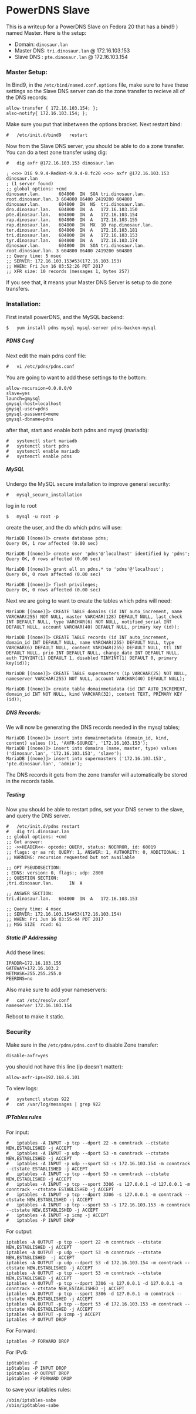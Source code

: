 # PowerDNS Slave

This is a writeup for a PowerDNS Slave on Fedora 20 that has a bind9 ) named Master. Here is the setup:

*	Domain:	`dinosaur.lan`
*	Master DNS:	`tri.dinosaur.lan` @ 172.16.103.153
*	Slave DNS	:	`pte.dinosaur.lan` @ 172.16.103.154

### Master Setup:

In Bind9, in the `/etc/bind/named.conf.options` file, make sure to have these settings so the Slave DNS server can do the zone transfer to recieve all of the DNS records:
```
allow-transfer { 172.16.103.154; };
also-notify{ 172.16.103.154; };
```

Make sure you put that inbetween the options bracket. Next restart bind:
```
#	/etc/init.d/bind9	restart
```

Now from the Slave DNS server, you should be able to do a zone transfer. You can do a test zone transfer using dig:
```
#	dig axfr @172.16.103.153 dinosaur.lan

; <<>> DiG 9.9.4-RedHat-9.9.4-8.fc20 <<>> axfr @172.16.103.153 dinosaur.lan
; (1 server found)
;; global options: +cmd
dinosaur.lan.		604800	IN	SOA	tri.dinosaur.lan. root.dinosaur.lan. 3 604800 86400 2419200 604800
dinosaur.lan.		604800	IN	NS	tri.dinosaur.lan.
dro.dinosaur.lan.	604800	IN	A	172.16.103.150
pte.dinosaur.lan.	604800	IN	A	172.16.103.154
rap.dinosaur.lan.	604800	IN	A	172.16.103.155
rap.dinosaur.lan.	604800	IN	MX	10 rap.dinosaur.lan.
ter.dinosaur.lan.	604800	IN	A	172.16.103.181
tri.dinosaur.lan.	604800	IN	A	172.16.103.153
tyr.dinosaur.lan.	604800	IN	A	172.16.103.174
dinosaur.lan.		604800	IN	SOA	tri.dinosaur.lan. root.dinosaur.lan. 3 604800 86400 2419200 604800
;; Query time: 5 msec
;; SERVER: 172.16.103.153#53(172.16.103.153)
;; WHEN: Fri Jun 16 03:52:26 PDT 2017
;; XFR size: 10 records (messages 1, bytes 257)
```

If you see that, it means your Master DNS Server is setup to do zone transfers.

### Installation:

First install powerDNS, and the MySQL backend:
```
$	yum install pdns mysql mysql-server pdns-backen-mysql
```

##### PDNS Conf

Next edit the main pdns conf file:
```
#	vi /etc/pdns/pdns.conf
```

You are going to want to add these settings to the bottom:
```
allow-recursion=0.0.0.0/0
slave=yes
launch=gmysql
gmysql-host=localhost
gmysql-user=pdns
gmysql-password=meme
gmysql-dbname=pdns
```

after that, start and enable both pdns and mysql (mariadb):
```
#	systemctl start mariadb
#	systemctl start pdns
#	systemctl enable mariadb
#	systemctl enable pdns
```

##### MySQL

Undergo the MySQL secure installation to improve general security:
```
#	mysql_secure_installation
```

log in to root
```
$	mysql -u root -p
```

create the user, and the db which pdns will use:

```
MariaDB [(none)]> create database pdns;
Query OK, 1 row affected (0.00 sec)

MariaDB [(none)]> create user 'pdns'@'localhost' identified by 'pdns';
Query OK, 0 rows affected (0.00 sec)

MariaDB [(none)]> grant all on pdns.* to 'pdns'@'localhost';
Query OK, 0 rows affected (0.00 sec)

MariaDB [(none)]> flush privileges;
Query OK, 0 rows affected (0.00 sec)
```

Next we are going to want to create the tables which pdns will need:

```
MariaDB [(none)]> CREATE TABLE domains (id INT auto_increment, name VARCHAR(255) NOT NULL, master VARCHAR(128) DEFAULT NULL, last_check INT DEFAULT NULL, type VARCHAR(6) NOT NULL, notified_serial INT DEFAULT NULL, account VARCHAR(40) DEFAULT NULL, primary key (id));
```
```
MariaDB [(none)]> CREATE TABLE records (id INT auto_increment, domain_id INT DEFAULT NULL, name VARCHAR(255) DEFAULT NULL, type VARCHAR(6) DEFAULT NULL, content VARCHAR(255) DEFAULT NULL, ttl INT DEFAULT NULL, prio INT DEFAULT NULL, change_date INT DEFAULT NULL, auth TINYINT(1) DEFAULT 1, disabled TINYINT(1) DEFAULT 0, primary key(id));
```
```
MariaDB [(none)]> CREATE TABLE supermasters (ip VARCHAR(25) NOT NULL, nameserver VARCHAR(255) NOT NULL, account VARCHAR(40) DEFAULT NULL);
```
```
MariaDB [(none)]> create table domainmetadata (id INT AUTO_INCREMENT, domain_id INT NOT NULL, kind VARCHAR(32), content TEXT, PRIMARY KEY (id));
```

##### DNS Records:
We will now be generating the DNS records needed in the mysql tables;
```
MariaDB [(none)]> insert into domainmetadata (domain_id, kind, content) values ()1, 'AXFR-SOURCE', '172.16.103.153');
MariaDB [(none)]> insert into domains (name, master, type) values ('dinosaur.lan', '172.16.103.153', 'slave');
MariaDB [(none)]> insert into supermasters ('172.16.103.153', 'pte.dinosaur.lan', 'admin');
```

The DNS records it gets from the zone transfer will automatically be stored in the records table.

##### Testing

Now you should be able to restart pdns, set your DNS server to the slave, and query the DNS server.
```
#	/etc/init.d/pdns restart
#	dig tri.dinosaur.lan
;; global options: +cmd
;; Got answer:
;; ->>HEADER<<- opcode: QUERY, status: NOERROR, id: 60019
;; flags: qr aa rd; QUERY: 1, ANSWER: 1, AUTHORITY: 0, ADDITIONAL: 1
;; WARNING: recursion requested but not available

;; OPT PSEUDOSECTION:
; EDNS: version: 0, flags:; udp: 2800
;; QUESTION SECTION:
;tri.dinosaur.lan.		IN	A

;; ANSWER SECTION:
tri.dinosaur.lan.	604800	IN	A	172.16.103.153

;; Query time: 4 msec
;; SERVER: 172.16.103.154#53(172.16.103.154)
;; WHEN: Fri Jun 16 03:55:44 PDT 2017
;; MSG SIZE  rcvd: 61

```



##### Static IP Addressing

Add these lines:
```
IPADDR=172.16.103.155
GATEWAY=172.16.103.2
NETMASK=255.255.255.0
PEERDNS=no
```

Also make sure to add your nameservers:
```
#	cat /etc/resolv.conf
nameserver 172.16.103.154
```

Reboot to make it static.

### Security

Make sure in the `/etc/pdns/pdns.conf` to disable Zone transfer:
```
disable-axfr=yes
```
you should not have this line (ip doesn't matter):
```
allow-axfr-ips=192.168.6.101
```

To view logs:
```
#	systemctl status 922
#	cat /var/log/messages | grep 922
```

##### IPTables rules

For input:
```
#   iptables -A INPUT -p tcp --dport 22 -m conntrack --ctstate NEW,ESTABLISHED -j ACCEPT
#   iptables -A INPUT -p udp --dport 53 -m conntrack --ctstate NEW,ESTABLISHED -j ACCEPT
#   iptables -A INPUT -p udp --sport 53 -s 172.16.103.154 -m conntrack --ctstate ESTABLISHED -j ACCEPT
#   iptables -A INPUT -p tcp --dport 53 -m conntrack --ctstate NEW,ESTABLISHED -j ACCEPT
#   iptables -A INPUT -p tcp --sport 3306 -s 127.0.0.1 -d 127.0.0.1 -m conntrack --ctstate ESTABLISHED -j ACCEPT
#   iptables -A INPUT -p tcp --dport 3306 -s 127.0.0.1 -m conntrack --ctstate NEW,ESTABLISHED -j ACCEPT
#	iptables -A INPUT -p tcp --sport 53 -s 172.16.103.153 -m conntrack --ctstate NEW,ESTABLISHED -j ACCEPT
#	iptables -A INPUT -p icmp -j ACCEPT
#   iptables -P INPUT DROP 
```

For output:
```
iptables -A OUTPUT -p tcp --sport 22 -m conntrack --ctstate NEW,ESTABLISHED -j ACCEPT
iptables -A OUTPUT -p udp --sport 53 -m conntrack --ctstate NEW,ESTABLISHED  -j ACCEPT
iptables -A OUTPUT -p udp --dport 53 -d 172.16.103.154 -m conntrack --ctstate NEW,ESTABLISHED -j ACCEPT
iptables -A OUTPUT -p tcp --sport 53 -m conntrack --ctstate NEW,ESTABLISHED -j ACCEPT 
iptables -A OUTPUT -p tcp --dport 3306 -s 127.0.0.1 -d 127.0.0.1 -m conntrack --ctstate NEW,ESTABLISHED -j ACCEPT
iptables -A OUTPUT -p tcp --sport 3306 -d 127.0.0.1 -m conntrack --ctstate NEW,ESTABLISHED -j ACCEPT
iptables -A OUTPUT -p tcp --dport 53 -d 172.16.103.153 -m conntrack --ctstate NEW,ESTABLISHED -j ACCEPT
iptables -A OUTPUT -p icmp -j ACCEPT
iptables -P OUTPUT DROP
```

For Forward:
```
iptables -P FORWARD DROP
```

For IPv6:
```
ip6tables -F
ip6tables -P INPUT DROP
ip6tables -P OUTPUT DROP
ip6tables -P FORWARD DROP
```

to save your iptables rules:
```
/sbin/iptables-sabe
/sbin/ip6tables-sabe
```